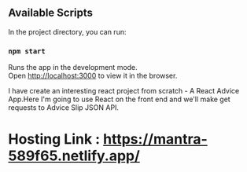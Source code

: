 ## Available Scripts

In the project directory, you can run:

### `npm start`

Runs the app in the development mode.<br />
Open [http://localhost:3000](http://localhost:3000) to view it in the browser.

I have create an interesting react project from scratch - A React Advice App.Here I'm going to use React on the front end and we'll make get requests to Advice Slip JSON API.

# Hosting Link : https://mantra-589f65.netlify.app/

